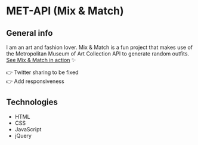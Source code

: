 # MET-API (Mix & Match)

## General info
I am an art and fashion lover. Mix & Match is a fun project that makes use of the Metropolitan Museum of Art Collection API to generate random outfits. [See Mix & Match in action](https://kate2797.github.io/MET-API/) ✨

👉 Twitter sharing to be fixed <br>
👉 Add responsiveness

## Technologies
- HTML
- CSS
- JavaScript
- jQuery
